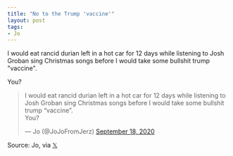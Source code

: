 ```yaml
---
title: "No to the Trump 'vaccine'"
layout: post
tags:
- Jo
---
```


I would eat rancid durian left in a hot car for 12 days while listening to Josh Groban sing Christmas songs before I would take some bullshit trump "vaccine".

You?

<blockquote class="twitter-tweet"><p lang="en" dir="ltr">I would eat rancid durian left in a hot car for 12 days while listening to Josh Groban sing Christmas songs before I would take some bullshit trump “vaccine”.<br />You?</p>&mdash; Jo (@JoJoFromJerz) <a href="https://twitter.com/JoJoFromJerz/status/1307051968591024129?ref_src=twsrc%5Etfw">September 18, 2020</a></blockquote> <script async src="https://platform.twitter.com/widgets.js" charset="utf-8"></script>

Source: Jo, via [𝕏](https://x.com)
